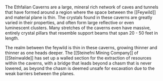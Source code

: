 The Ethfalian Caverns are a large, mineral rich network of caves and tunnels that have formed around a region where the space between the [[Feywild]] and material plane is thin. The crystals found in these caverns are greatly varied in their properties, and often form large reflective or even luminescent clusters. Many stretches of the caverns even have massive, entirely crystal pillars that resemble support beams that span 20 - 50 feet in length.

The realm between the feywild is thin in these caverns, growing thinner and thinner as one heads deeper. The [[Steinefni Mining Company]] of [[Steinwalde]] has set up a walled section for the extraction of resources within the caverns, with a bridge that leads beyond a chasm that is never lowered, as beyond the chasm is deemed unsafe for excavation due to the weak barriers between the planes.